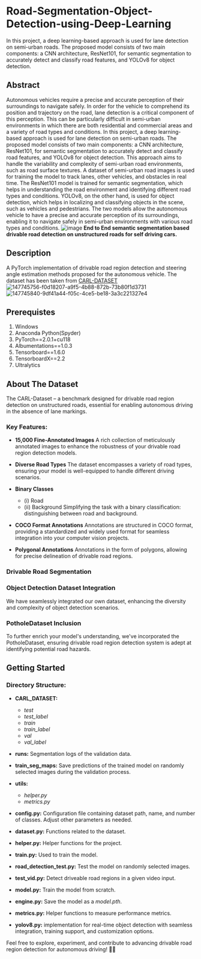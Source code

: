 # Road-Segmentation-Object-Detection-using-Deep-Learning
In this project, a deep learning-based approach is used for lane detection on semi-urban roads. The proposed model consists of two main components: a CNN architecture, ResNet101, for semantic segmentation to accurately detect and classify road features, and YOLOv8 for object detection.
## Abstract
Autonomous vehicles require a precise and accurate perception of their surroundings to
navigate safely. In order for the vehicle to comprehend its position and trajectory on the
road, lane detection is a critical component of this perception. This can be particularly
difficult in semi-urban environments in which there are both residential and commercial
areas and a variety of road types and conditions.
In this project, a deep learning-based approach is used for lane detection on semi-urban
roads. The proposed model consists of two main components: a CNN architecture,
ResNet101, for semantic segmentation to accurately detect and classify road features, and
YOLOv8 for object detection. This approach aims to handle the variability and
complexity of semi-urban road environments, such as road surface textures.
A dataset of semi-urban road images is used for training the model to track lanes, other
vehicles, and obstacles in real time. The ResNet101 model is trained for semantic
segmentation, which helps in understanding the road environment and identifying
different road types and conditions. YOLOv8, on the other hand, is used for object
detection, which helps in localizing and classifying objects in the scene, such as vehicles
and pedestrians.
The two models allow the autonomous vehicle to have a precise and accurate perception
of its surroundings, enabling it to navigate safely in semi-urban environments with
various road types and conditions.
![image](https://github.com/ImaadHasan2002/Road-Segmentation-Object-Detection-using-Deep-Learning/assets/114683650/9a63aae2-c362-48ff-bebb-01d036e5d1e6)
**End to End semantic segmentation based drivable road detection on unstructured roads for self driving cars.**
## Description
A PyTorch implementation of drivable road region detection and steering angle estimation methods proposed for the autonomous vehicle. The dataset has been taken from [CARL-DATASET](https://carl-dataset.github.io/index/)
![147745756-f0d18207-a9f5-4b88-872b-73b80f1d3731](https://github.com/ImaadHasan2002/Road-Segmentation-Object-Detection-using-Deep-Learning/assets/114683650/cb626e48-8150-4f79-a991-d1d617c2597c)
![147745840-9df41a44-f05c-4ce5-be18-3a3c221327e4](https://github.com/ImaadHasan2002/Road-Segmentation-Object-Detection-using-Deep-Learning/assets/114683650/65ff9ab9-d116-4fb4-bdcf-256395fb3d66)
## Prerequistes
1. Windows
2. Anaconda Python(Spyder)
3. PyTorch==2.0.1+cu118
4. Albumentations==1.0.3
5. Tensorboard==1.6.0
6. TensorboardX==2.2
7. Ultralytics
   
## About The Dataset

The CARL-Dataset – a benchmark designed for drivable road region detection on unstructured roads, essential for enabling autonomous driving in the absence of lane markings.

### Key Features:

- **15,000 Fine-Annotated Images**
  A rich collection of meticulously annotated images to enhance the robustness of your drivable road region detection models.

- **Diverse Road Types**
  The dataset encompasses a variety of road types, ensuring your model is well-equipped to handle different driving scenarios.

- **Binary Classes**
  - (i) Road
  - (ii) Background
  Simplifying the task with a binary classification: distinguishing between road and background.

- **COCO Format Annotations**
  Annotations are structured in COCO format, providing a standardized and widely used format for seamless integration into your computer vision projects.

- **Polygonal Annotations**
  Annotations in the form of polygons, allowing for precise delineation of drivable road regions.

### Drivable Road Segmentation

### Object Detection Dataset Integration
We have seamlessly integrated our own dataset, enhancing the diversity and complexity of object detection scenarios.

### PotholeDataset Inclusion
To further enrich your model's understanding, we've incorporated the PotholeDataset, ensuring drivable road region detection system is adept at identifying potential road hazards.

## Getting Started

### Directory Structure:

- **CARL_DATASET:**
  - *test*
  - *test_label*
  - *train*
  - *train_label*
  - *val*
  - *val_label*

- **runs:**
  Segmentation logs of the validation data.

- **train_seg_maps:**
  Save predictions of the trained model on randomly selected images during the validation process.

- **utils:**
  - *helper.py*
  - *metrics.py*

- **config.py:**
  Configuration file containing dataset path, name, and number of classes. Adjust other parameters as needed.

- **dataset.py:**
  Functions related to the dataset.

- **helper.py:**
  Helper functions for the project.

- **train.py:**
  Used to train the model.

- **road_detection_test.py:**
  Test the model on randomly selected images.

- **test_vid.py:**
  Detect driveable road regions in a given video input.

- **model.py:**
  Train the model from scratch.

- **engine.py:**
  Save the model as a *model.pth*.

- **metrics.py:**
  Helper functions to measure performance metrics.
  
- **yolov8.py:**
  implementation for real-time object detection with seamless integration, training support, and customization options.

Feel free to explore, experiment, and contribute to advancing drivable road region detection for autonomous driving! 🚗💨
